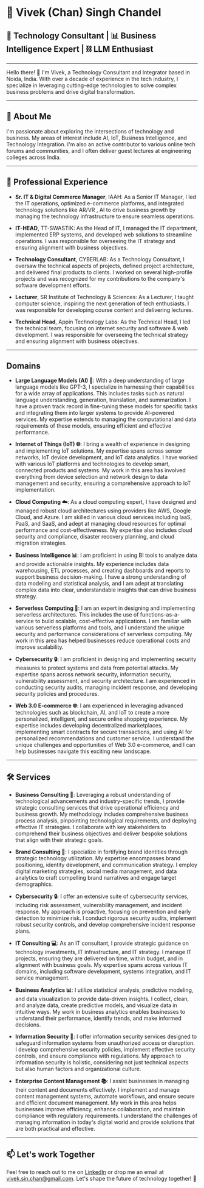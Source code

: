 # 👋 Vivek (Chan) Singh Chandel


## 💼 Technology Consultant | 📊 Business Intelligence Expert | ⛓️ LLM Enthusiast

---

Hello there! 👋 I'm Vivek, a Technology Consultant and Integrator based in Noida, India. With over a decade of experience in the tech industry, I specialize in leveraging cutting-edge technologies to solve complex business problems and drive digital transformation.

---

## 🚀 About Me

I'm passionate about exploring the intersections of technology and business. My areas of interest include AI, IoT, Business Intelligence, and Technology Integration. I'm also an active contributor to various online tech forums and communities, and I often deliver guest lectures at engineering colleges across India.

---

## 💼 Professional Experience

- **Sr. IT & Digital Commerce Manager**, IAAH: As a Senior IT Manager, I led the IT operations, optimized e-commerce platforms, and integrated technology solutions like AR/VR , AI to drive business growth by managing the technology infrastructure to ensure seamless operations.

- **IT-HEAD**, TT-SWASTIK: As the Head of IT, I managed the IT department, implemented ERP systems, and developed web solutions to streamline operations. I was responsible for overseeing the IT strategy and ensuring alignment with business objectives.

- **Technology Consultant**, CYBERLAB: As a Technology Consultant, I oversaw the technical aspects of projects, defined project architecture, and delivered final products to clients. I worked on several high-profile projects and was recognized for my contributions to the company's software development efforts.

- **Lecturer**, SR Institute of Technology & Sciences: As a Lecturer, I taught computer science, inspiring the next generation of tech enthusiasts. I was responsible for developing course content and delivering lectures.

- **Technical Head**, Appin Technology Labs: As the Technical Head, I led the technical team, focusing on internet security and software & web development. I was responsible for overseeing the technical strategy and ensuring alignment with business objectives.

---

## Domains

- **Large Language Models (AI) 🤖**: With a deep understanding of large language models like GPT-3, I specialize in harnessing their capabilities for a wide array of applications. This includes tasks such as natural language understanding, generation, translation, and summarization. I have a proven track record in fine-tuning these models for specific tasks and integrating them into larger systems to provide AI-powered services. My expertise extends to managing the computational and data requirements of these models, ensuring efficient and effective performance.

- **Internet of Things (IoT) 🌐**: I bring a wealth of experience in designing and implementing IoT solutions. My expertise spans across sensor networks, IoT device development, and IoT data analytics. I have worked with various IoT platforms and technologies to develop smart, connected products and systems. My work in this area has involved everything from device selection and network design to data management and security, ensuring a comprehensive approach to IoT implementation.

- **Cloud Computing ☁️**: As a cloud computing expert, I have designed and managed robust cloud architectures using providers like AWS, Google Cloud, and Azure. I am skilled in various cloud services including IaaS, PaaS, and SaaS, and adept at managing cloud resources for optimal performance and cost-effectiveness. My expertise also includes cloud security and compliance, disaster recovery planning, and cloud migration strategies.

- **Business Intelligence 📊**: I am proficient in using BI tools to analyze data and provide actionable insights. My experience includes data warehousing, ETL processes, and creating dashboards and reports to support business decision-making. I have a strong understanding of data modeling and statistical analysis, and I am adept at translating complex data into clear, understandable insights that can drive business strategy.

- **Serverless Computing 🚀**: I am an expert in designing and implementing serverless architectures. This includes the use of functions-as-a-service to build scalable, cost-effective applications. I am familiar with various serverless platforms and tools, and I understand the unique security and performance considerations of serverless computing. My work in this area has helped businesses reduce operational costs and improve scalability.

- **Cybersecurity 🔒**: I am proficient in designing and implementing security measures to protect systems and data from potential attacks. My expertise spans across network security, information security, vulnerability assessment, and security architecture. I am experienced in conducting security audits, managing incident response, and developing security policies and procedures.

- **Web 3.0 E-commerce 🌐**: I am experienced in leveraging advanced technologies such as blockchain, AI, and IoT to create a more personalized, intelligent, and secure online shopping experience. My expertise includes developing decentralized marketplaces, implementing smart contracts for secure transactions, and using AI for personalized recommendations and customer service. I understand the unique challenges and opportunities of Web 3.0 e-commerce, and I can help businesses navigate this exciting new landscape.



---

## 🛠️ Services

- **Business Consulting 💼**: Leveraging a robust understanding of technological advancements and industry-specific trends, I provide strategic consulting services that drive operational efficiency and business growth. My methodology includes comprehensive business process analysis, pinpointing technological requirements, and deploying effective IT strategies. I collaborate with key stakeholders to comprehend their business objectives and deliver bespoke solutions that align with their strategic goals.

- **Brand Consulting 🎨**: I specialize in fortifying brand identities through strategic technology utilization. My expertise encompasses brand positioning, identity development, and communication strategy. I employ digital marketing strategies, social media management, and data analytics to craft compelling brand narratives and engage target demographics.

- **Cybersecurity 🔒**: I offer an extensive suite of cybersecurity services, including risk assessment, vulnerability management, and incident response. My approach is proactive, focusing on prevention and early detection to minimize risk. I conduct rigorous security audits, implement robust security controls, and develop comprehensive incident response plans.

- **IT Consulting 💻**: As an IT consultant, I provide strategic guidance on technology investments, IT infrastructure, and IT strategy. I manage IT projects, ensuring they are delivered on time, within budget, and in alignment with business goals. My expertise spans across various IT domains, including software development, systems integration, and IT service management.

- **Business Analytics 📊**: I utilize statistical analysis, predictive modeling, and data visualization to provide data-driven insights. I collect, clean, and analyze data, create predictive models, and visualize data in intuitive ways. My work in business analytics enables businesses to understand their performance, identify trends, and make informed decisions.

- **Information Security 🔐**: I offer information security services designed to safeguard information systems from unauthorized access or disruption. I develop comprehensive security policies, implement effective security controls, and ensure compliance with regulations. My approach to information security is holistic, considering not just technical aspects but also human factors and organizational culture.

- **Enterprise Content Management 📚**: I assist businesses in managing their content and documents effectively. I implement and manage content management systems, automate workflows, and ensure secure and efficient document management. My work in this area helps businesses improve efficiency, enhance collaboration, and maintain compliance with regulatory requirements. I understand the challenges of managing information in today's digital world and provide solutions that are both practical and effective.
---

## 📫 Let's work Together

Feel free to reach out to me on [LinkedIn](https://www.linkedin.com/in/vivekchan/) or drop me an email at vivek.sin.chan@gmail.com. Let's shape the future of technology together! 🚀



<!---
vivek-chan/vivek-chan is a ✨ special ✨ repository because its `README.md` (this file) appears on your GitHub profile.
You can click the Preview link to take a look at your changes.
--->
